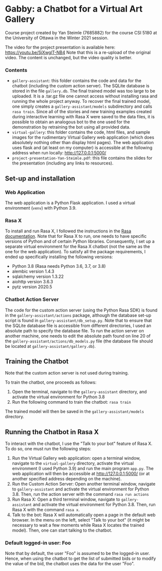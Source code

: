 # Gabby: a Chatbot for a Virtual Art Gallery

Course project created by Yan Steimle (7685882) for the course CSI 5180 at the University of Ottawa in the Winter 2021 session.

The video for the project presentation is available here: https://youtu.be/SjXwglT-NB4
Note that this is a re-upload of the original video. The content is unchanged, but the video quality is better.

### Contents

- `gallery-assistant`: this folder contains the code and data for the chatbot (including the custom action server). The SQLite database is stored in the file `gallery.db`. The final trained model was too large to be uploaded. It is a .tar.gz file one cannot access without installing rasa and running the whole project anyway. To recover the final trained model, one simply creates a `gallery-assistant/models` subdirectory and calls `rasa train`. Since all of the stories and new training examples created during interactive learning with Rasa X were saved to the data files, it is possible to obtain an analogous bot to the one used for the demonstration by retraining the bot using all provided data.
- `virtual-gallery`: this folder contains the code, html files, and sample images for the rudimentary Virtual Gallery web application (which does absolutely nothing other than display html pages). The web application uses flask and (at least on my computer) is accessible at the following address when run locally: http://127.0.0.1:5000/ 
- `project-presentation-Yan-Steimle.pdf`: this file contains the slides for the presentation (including any links to resources).

## Set-up and installation

### Web Application

The web application is a Python Flask application. I used a virtual environment (`venv`) with Python 3.9.

### Rasa X

To install and run Rasa X, I followed the instructions in the [Rasa documentation](https://rasa.com/docs/). Note that for Rasa X to run, one needs to have specific versions of Python and of certain Python libraries. Consequently, I set up a separate virtual environment for the Rasa X chatbot (not the same as the one for the web application). To satisfy all the package requirements, I ended up specifically installing the following versions:

- Python 3.8 (Rasa needs Python 3.6, 3.7, or 3.8)
- alembic version 1.4.3
- sqlalchemy version 1.3.22
- aiohttp version 3.6.3
- pytz version 2020.5

### Chatbot Action Server

The code for the custom action server (using the Python Rasa SDK) is found in the `gallery-assistant/actions` package, although the database set-up script is found in `gallery-assistant/db_setup.py`. Note that to ensure that the SQLite database file is accessible from different directories, I used an absolute path to specify the database file. To run the action server on another machine, one needs to edit the absolute path found on line 20 of the `gallery-assistant/actions/db_models.py` file (the database file should be located at `gallery-assistant/gallery.db`).


## Training the Chatbot

Note that the custom action server is not used during training.

To train the chatbot, one proceeds as follows:

1. Open the terminal, navigate to the `gallery-assistant` directory, and activate the virtual environment for Python 3.8
2. Run the following command to train the chatbot: ```rasa train```

The trained model will then be saved in the `gallery-assistant/models` directory.

## Running the Chatbot in Rasa X

To interact with the chatbot, I use the "Talk to your bot" feature of Rasa X. To do so, one must run the following steps:

1. Run the Virtual Gallery web application: open a terminal window, navigate to the `virtual-gallery` directory, activate the virtual environment (I used Python 3.9) and run the main program `app.py`. The web application will then be accessible at http://127.0.0.1:5000/ (or at another specified address depending on the machine).
2. Run the Custom Action Server: Open another terminal window, navigate to `gallery-assistant` and activate the virtual environment for Python 3.8. Then, run the action server with the command `rasa run actions`
3. Run Rasa X: Open a third terminal window, navigate to `gallery-assistant` and activate the virtual environment for Python 3.8. Then, run Rasa X with the command `rasa x`.
4. Talk to the bot: Rasa X will automatically open a page in the default web browser. In the menu on the left, select "Talk to your bot" (it might be necessary to wait a few moments while Rasa X locates the trained model). Then, one can start talking to the chatbot.

### Default logged-in user: Foo

Note that by default, the user "Foo" is assumed to be the logged-in user. Hence, when using the chatbot to get the list of submitted bids or to modify the value of the bid, the chatbot uses the data for the user "Foo". 
